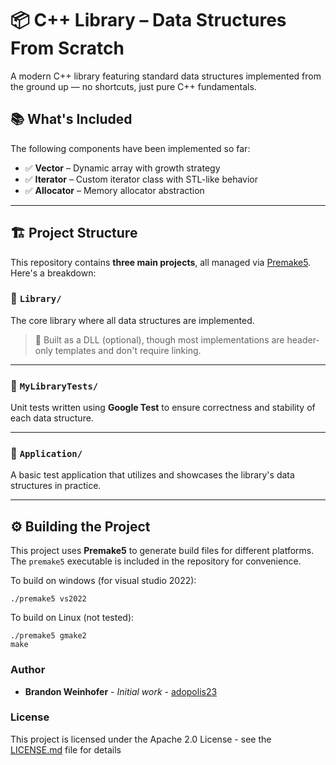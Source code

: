 # 📦 C++ Library – Data Structures From Scratch

A modern C++ library featuring standard data structures implemented from the ground up — no shortcuts, just pure C++ fundamentals.

## 📚 What's Included

The following components have been implemented so far:

- ✅ **Vector** – Dynamic array with growth strategy  
- ✅ **Iterator** – Custom iterator class with STL-like behavior  
- ✅ **Allocator** – Memory allocator abstraction

---

## 🏗️ Project Structure

This repository contains **three main projects**, all managed via [Premake5](https://premake.github.io/). Here's a breakdown:

### 📁 `Library/`
The core library where all data structures are implemented.

> 🔧 Built as a DLL (optional), though most implementations are header-only templates and don't require linking.

---

### 🧪 `MyLibraryTests/`
Unit tests written using **Google Test** to ensure correctness and stability of each data structure.

---

### 🧪 `Application/`
A basic test application that utilizes and showcases the library's data structures in practice.

---

## ⚙️ Building the Project

This project uses **Premake5** to generate build files for different platforms. The `premake5` executable is included in the repository for convenience.


To build on windows (for visual studio 2022):
```
./premake5 vs2022
```

To build on Linux (not tested):
```
./premake5 gmake2
make
```

### Author
* **Brandon Weinhofer** - *Initial work* - [adopolis23](https://github.com/adopolis23)

### License

This project is licensed under the Apache 2.0 License - see the [LICENSE.md](LICENSE.md) file for details